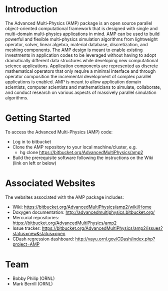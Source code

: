 # Introduction #
The Advanced Multi-Physics (AMP) package is an open source parallel object-oriented computational framework that is designed with single and multi-domain multi-physics applications in mind.  AMP can be used to build powerful and flexible multi-physics simulation algorithms from lightweight operator, solver, linear algebra, material database, discretization, and meshing components. The AMP design is meant to enable existing investments in application codes to be leveraged without having to adopt dramatically different data structures while developing new computational science applications. Application components are represented as discrete mathematical operators that only require a minimal interface and through operator composition the incremental development of complex parallel applications is enabled. AMP is meant to allow application domain scientists, computer scientists and mathematicians to simulate, collaborate, and conduct research on various aspects of massively parallel simulation algorithms. 

# Getting Started #

To access the Advanced Multi-Physics (AMP) code:

* Log in to bitbucket
* Clone the AMP repository to your local machine/cluster, e.g.
    * hg clone https://bitbucket.org/AdvancedMultiPhysics/amp2
* Build the prerequisite software following the instructions on the Wiki (link on left or below)
# Associated Websites #

The websites associated with the AMP package includes:

* Wiki: https://bitbucket.org/AdvancedMultiPhysics/amp2/wiki/Home
* Doxygen documentation: http://advancedmultiphysics.bitbucket.org/
* Mercurial repositories:  https://bitbucket.org/AdvancedMultiPhysics/amp2
* Issue tracker: https://bitbucket.org/AdvancedMultiPhysics/amp2/issues?status=new&status=open
* CDash regression dashboard: http://vayu.ornl.gov/CDash/index.php?project=AMP

# Team #
* Bobby Philip (ORNL)
* Mark Berrill (ORNL)